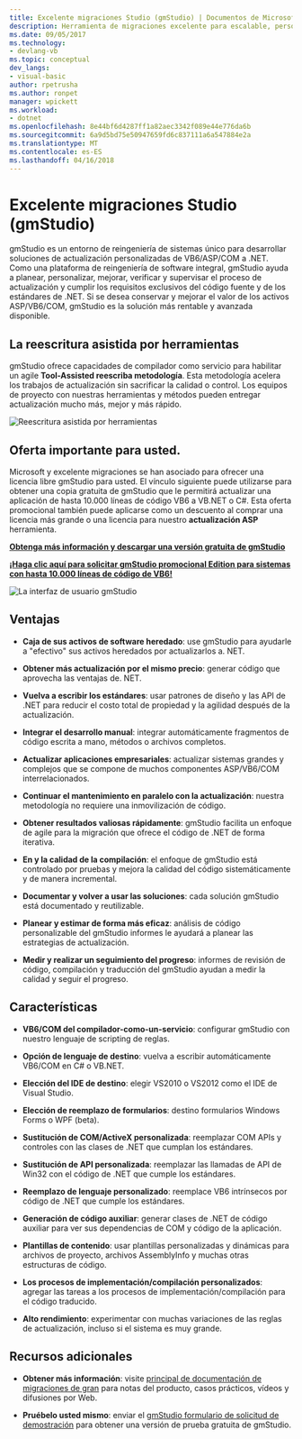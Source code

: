 ```yaml
---
title: Excelente migraciones Studio (gmStudio) | Documentos de Microsoft
description: Herramienta de migraciones excelente para escalable, personalizado VB6/ASP/COMM a soluciones de actualización de .NET
ms.date: 09/05/2017
ms.technology:
- devlang-vb
ms.topic: conceptual
dev_langs:
- visual-basic
author: rpetrusha
ms.author: ronpet
manager: wpickett
ms.workload:
- dotnet
ms.openlocfilehash: 8e44bf6d4287ff1a82aec3342f089e44e776da6b
ms.sourcegitcommit: 6a9d5bd75e50947659fd6c837111a6a547884e2a
ms.translationtype: MT
ms.contentlocale: es-ES
ms.lasthandoff: 04/16/2018
---
```

# <a name="great-migrations-studio-gmstudio"></a>Excelente migraciones Studio (gmStudio)

gmStudio es un entorno de reingeniería de sistemas único para desarrollar soluciones de actualización personalizadas de VB6/ASP/COM a .NET. Como una plataforma de reingeniería de software integral, gmStudio ayuda a planear, personalizar, mejorar, verificar y supervisar el proceso de actualización y cumplir los requisitos exclusivos del código fuente y de los estándares de .NET.  Si se desea conservar y mejorar el valor de los activos ASP/VB6/COM, gmStudio es la solución más rentable y avanzada disponible. 

## <a name="the-tool-assisted-rewrite"></a>La reescritura asistida por herramientas

gmStudio ofrece capacidades de compilador como servicio para habilitar un agile **Tool-Assisted reescriba metodología**. Esta metodología acelera los trabajos de actualización sin sacrificar la calidad o control. Los equipos de proyecto con nuestras herramientas y métodos pueden entregar actualización mucho más, mejor y más rápido.

![Reescritura asistida por herramientas](./media/tool-assisted-rewrite.png) 

## <a name="important-offer-for-you"></a>Oferta importante para usted.

Microsoft y excelente migraciones se han asociado para ofrecer una licencia libre gmStudio para usted. El vínculo siguiente puede utilizarse para obtener una copia gratuita de gmStudio que le permitirá actualizar una aplicación de hasta 10.000 líneas de código VB6 a VB.NET o C#. Esta oferta promocional también puede aplicarse como un descuento al comprar una licencia más grande o una licencia para nuestro **actualización ASP** herramienta.

[**Obtenga más información y descargar una versión gratuita de gmStudio**](http://www.greatmigrations.com/resources/gmstudio-promotion.aspx)

[**¡Haga clic aquí para solicitar gmStudio promocional Edition para sistemas con hasta 10.000 líneas de código de VB6!**](http://www.greatmigrations.com/resources/gmstudio-promotion.aspx)

![La interfaz de usuario gmStudio](./media/gmstudio-ui.png) 

## <a name="benefits"></a>Ventajas

- **Caja de sus activos de software heredado**: use gmStudio para ayudarle a "efectivo" sus activos heredados por actualizarlos a. NET.

- **Obtener más actualización por el mismo precio**: generar código que aprovecha las ventajas de. NET.

- **Vuelva a escribir los estándares**: usar patrones de diseño y las API de .NET para reducir el costo total de propiedad y la agilidad después de la actualización.  

- **Integrar el desarrollo manual**: integrar automáticamente fragmentos de código escrita a mano, métodos o archivos completos. 

- **Actualizar aplicaciones empresariales**: actualizar sistemas grandes y complejos que se compone de muchos componentes ASP/VB6/COM interrelacionados.

- **Continuar el mantenimiento en paralelo con la actualización**: nuestra metodología no requiere una inmovilización de código.  

- **Obtener resultados valiosas rápidamente**: gmStudio facilita un enfoque de agile para la migración que ofrece el código de .NET de forma iterativa.
 
- **En y la calidad de la compilación**: el enfoque de gmStudio está controlado por pruebas y mejora la calidad del código sistemáticamente y de manera incremental.

- **Documentar y volver a usar las soluciones**: cada solución gmStudio está documentado y reutilizable.

- **Planear y estimar de forma más eficaz**: análisis de código personalizable del gmStudio informes le ayudará a planear las estrategias de actualización.

- **Medir y realizar un seguimiento del progreso**: informes de revisión de código, compilación y traducción del gmStudio ayudan a medir la calidad y seguir el progreso.

## <a name="features"></a>Características

- **VB6/COM del compilador-como-un-servicio**: configurar gmStudio con nuestro lenguaje de scripting de reglas.

- **Opción de lenguaje de destino**: vuelva a escribir automáticamente VB6/COM en C# o VB.NET.

- **Elección del IDE de destino**: elegir VS2010 o VS2012 como el IDE de Visual Studio.

- **Elección de reemplazo de formularios**: destino formularios Windows Forms o WPF (beta).

- **Sustitución de COM/ActiveX personalizada**: reemplazar COM APIs y controles con las clases de .NET que cumplan los estándares.

- **Sustitución de API personalizada**: reemplazar las llamadas de API de Win32 con el código de .NET que cumple los estándares.

- **Reemplazo de lenguaje personalizado**: reemplace VB6 intrínsecos por código de .NET que cumple los estándares.

- **Generación de código auxiliar**: generar clases de .NET de código auxiliar para ver sus dependencias de COM y código de la aplicación.

- **Plantillas de contenido**: usar plantillas personalizadas y dinámicas para archivos de proyecto, archivos AssemblyInfo y muchas otras estructuras de código.

- **Los procesos de implementación/compilación personalizados**: agregar las tareas a los procesos de implementación/compilación para el código traducido.

- **Alto rendimiento**: experimentar con muchas variaciones de las reglas de actualización, incluso si el sistema es muy grande.

## <a name="additional-resources"></a>Recursos adicionales

- **Obtener más información**: visite [principal de documentación de migraciones de gran](https://www.greatmigrations.com/resources/documentation.aspx) para notas del producto, casos prácticos, vídeos y difusiones por Web.

- **Pruébelo usted mismo**: enviar el [gmStudio formulario de solicitud de demostración](http://www.greatmigrations.com/resources/gmstudio-promotion.aspx) para obtener una versión de prueba gratuita de gmStudio.
  
